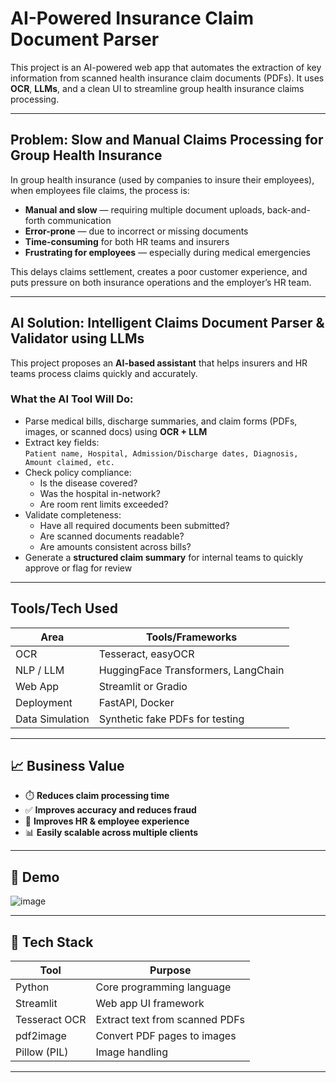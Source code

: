 #  AI-Powered Insurance Claim Document Parser

This project is an AI-powered web app that automates the extraction of key information from scanned health insurance claim documents (PDFs). It uses **OCR**, **LLMs**, and a clean UI to streamline group health insurance claims processing.


---

##  Problem: Slow and Manual Claims Processing for Group Health Insurance

In group health insurance (used by companies to insure their employees), when employees file claims, the process is:

-  **Manual and slow** — requiring multiple document uploads, back-and-forth communication  
-  **Error-prone** — due to incorrect or missing documents  
-  **Time-consuming** for both HR teams and insurers  
-  **Frustrating for employees** — especially during medical emergencies

This delays claims settlement, creates a poor customer experience, and puts pressure on both insurance operations and the employer’s HR team.

---

##  AI Solution: Intelligent Claims Document Parser & Validator using LLMs

This project proposes an **AI-based assistant** that helps insurers and HR teams process claims quickly and accurately.

###  What the AI Tool Will Do:

-  Parse medical bills, discharge summaries, and claim forms (PDFs, images, or scanned docs) using **OCR + LLM**
-  Extract key fields:  
   `Patient name, Hospital, Admission/Discharge dates, Diagnosis, Amount claimed, etc.`
-  Check policy compliance:
   - Is the disease covered?
   - Was the hospital in-network?
   - Are room rent limits exceeded?
-  Validate completeness:
   - Have all required documents been submitted?
   - Are scanned documents readable?
   - Are amounts consistent across bills?
-  Generate a **structured claim summary** for internal teams to quickly approve or flag for review

---

##  Tools/Tech Used

| Area           | Tools/Frameworks                              |
|----------------|-----------------------------------------------|
| OCR            | Tesseract, easyOCR                            |
| NLP / LLM      | HuggingFace Transformers, LangChain           |
| Web App        | Streamlit or Gradio                           |
| Deployment     | FastAPI, Docker                               |
| Data Simulation| Synthetic fake PDFs for testing               |

---

## 📈 Business Value

- ⏱️ **Reduces claim processing time**  
- ✅ **Improves accuracy and reduces fraud**  
- 🤝 **Improves HR & employee experience**  
- 📊 **Easily scalable across multiple clients**

---

## 🚀 Demo

![image](https://github.com/user-attachments/assets/e31d095d-d7b8-40e7-81b7-206665abf841)


---

## 🧰 Tech Stack

| Tool           | Purpose                          |
|----------------|----------------------------------|
| Python         | Core programming language        |
| Streamlit      | Web app UI framework             |
| Tesseract OCR  | Extract text from scanned PDFs   |
| pdf2image      | Convert PDF pages to images      |
| Pillow (PIL)   | Image handling                   |

---



